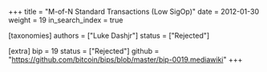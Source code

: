 +++
title = "M-of-N Standard Transactions (Low SigOp)"
date = 2012-01-30
weight = 19
in_search_index = true

[taxonomies]
authors = ["Luke Dashjr"]
status = ["Rejected"]

[extra]
bip = 19
status = ["Rejected"]
github = "https://github.com/bitcoin/bips/blob/master/bip-0019.mediawiki"
+++

